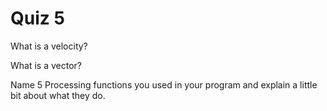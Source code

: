 # Quiz 5

What is a velocity?

What is a vector?

Name 5 Processing functions you used in your program and explain a little bit about what they do.

